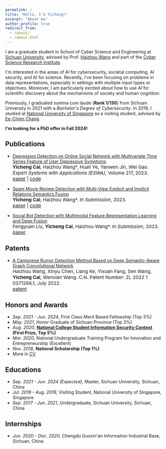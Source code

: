 ```yaml
---
permalink: /
title: "Hello, I'm Yicheng!"
excerpt: "About me"
author_profile: true
redirect_from: 
  - /about/
  - /about.html
---
```


I am a graduate student in School of Cyber Science and Engineering at [Sichuan University](https://en.scu.edu.cn/), advised by Prof. [Haizhou Wang](http://www.cyber-wang.cn/) and part of the [Cyber Science Research Institute](https://csri.scu.edu.cn/index.htm). 

I'm interested in the areas of AI for cybersecurity, societal computing, AI security, and AI for science. Recently, I've been focusing on problems in data representations, especially in settings with multiple input types or objectives. Moreover, I am particularly excited about how to use AI for scientific discovery about the mechanisms of society and human cognition.

Previously, I graduated summa cum laude (**Rank 1/130**) from Sichuan University in 2021 with a *Bachelor's Degree of Cybersecurity*. In 2019, I studied at [National University of Singapore](https://nus.edu.sg/) as a visiting student, advised by [Ee-Chien Chang](https://scholar.google.com/citations?user=qZavFBcAAAAJ&hl=en).

**I'm looking for a PhD offer in Fall 2024!**

Publications
------
- [Depression Detection on Online Social Network with Multivariate Time Series Feature of User Depressive Symptoms](https://www.sciencedirect.com/science/article/pii/S0957417423000398)<br>
  <span style="font-size:4mm;">**Yicheng Cai**, Haizhou Wang\*, Huali Ye, Yanwen Jin, Wei Gao. *Expert Systems with Applications (ESWA)*, Volume 217, 2023. </span><br>
  <span style="font-size:4mm;">[paper](https://www.sciencedirect.com/science/article/pii/S0957417423000398) | [code](https://github.com/ethan-nicholas-tsai/DepressionDetection)

- [Spam Movie Review Detection with Multi-View Explicit and Implicit Relations Semantics Fusion](#)<br>
  <span style="font-size:4mm;">**Yicheng Cai**, Haizhou Wang\*. *In Submission*, 2023. </span><br>
  <span style="font-size:4mm;">[paper](#) | [code](https://gitee.com/cendeavor/spam-movie-review-detection)

- [Social Bot Detection with Multimodal Feature Representation Learning and Deep Fusion](#)<br>
  <span style="font-size:4mm;">Fengyuan Liu, **Yicheng Cai**, Haizhou Wang\*. *In Submission*, 2023. </span><br>
  <span style="font-size:4mm;">[paper](#)

Patents
------
- [A Cantonese Rumor Detection Method Based on Deep Semantic-Aware Graph Convolutional Network](#)<br>
  <span style="font-size:4mm;">Haizhou Wang, Xinyu Chen, Liang Ke, Yixuan Fang, Sen Wang, **Yicheng Cai**, Wenxian Wang. C.N. Patent Number: ZL 2022 1 0371266.1, July 2022. </span><br>
  <span style="font-size:4mm;">[patent](#)

Honors and Awards
------
- *Sep. 2021 - Jun. 2024*, First Class Merit Based Fellowship (Top 3%)
- *May. 2021*, Honor Graduate of Sichuan Province (Top 3%)
- *Aug. 2020*, **[National College Student Information Security Contest](http://117.78.33.202/) (First Prize, Top 5%)**
- *Mar. 2020*, National Undergraduate Training Program for Innovation and Entrepreneurship (Excellent)
- *Nov. 2018*, **National Scholarship (Top 1%)**
- More in [CV](https://ethan-nicholas-tsai.github.io/files/YichengCai_CV.pdf)

Educations
------
- *Sep. 2021 - Jun. 2024 (Expected)*, Master, Sichuan University, Sichuan, China
- *Jul. 2019 - Aug. 2019*, Visiting Student, National University of Singapore, Singapore
- *Sep. 2017 - Jun. 2021*, Undergraduate, Sichuan University, Sichuan, China

Internships
------
- *Jun. 2020 - Dec. 2020*, Chengdu Guoxin'an Information Industrial Base, Sichuan, China

<!-- Getting started
====== -->

<!-- Site-wide configuration
------ -->


<!-- **Markdown generator** -->

<!-- ![Editing a markdown file for a talk](/images/editing-talk.png) -->

